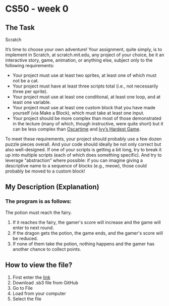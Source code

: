# CS50 - week 0

## The Task
Scratch

It’s time to choose your own adventure! Your assignment, quite simply, is to implement in Scratch, at scratch.mit.edu, any project of your choice, be it an interactive story, game, animation, or anything else, subject only to the following requirements:

 * Your project must use at least two sprites, at least one of which must not be a cat.
 * Your project must have at least three scripts total (i.e., not necessarily three per sprite).
 * Your project must use at least one conditional, at least one loop, and at least one variable.
 * Your project must use at least one custom block that you have made yourself (via Make a Block), which must take at least one input.
 * Your project should be more complex than most of those demonstrated in the lecture (many of which, though instructive, were quite short) but it can be less complex than [Oscartime](https://scratch.mit.edu/projects/277537196) and [Ivy’s Hardest Game](https://scratch.mit.edu/projects/326129433).


To meet these requirements, your project should probably use a few dozen puzzle pieces overall. And your code should ideally be not only correct but also well-designed. If one of your scripts is getting a bit long, try to break it up into multiple scripts (each of which does something specific). And try to leverage “abstraction” where possible: if you can imagine giving a descriptive name to a sequence of blocks (e.g., meow), those could probably be moved to a custom block!

## My Description (Explanation)
### The program is as follows:
The potion must reach the fairy.
1. If it reaches the fairy, the gamer's score will increase and the game will enter to next round.
2. If the dragon gets the potion, the game ends, and the gamer's score will be reduced.
3. If none of them take the potion, nothing happens and the gamer has another chance to collect points.

## How to view the file?
1. First enter the [link](https://scratch.mit.edu/projects/editor/?tutorial=getStarted)
2. Download .sb3 file from GitHub
3. Go to File
4. Load from your computer
5. Select the file
   
